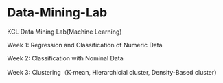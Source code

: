 # Data-Mining-Lab
KCL Data Mining Lab(Machine Learning)

Week 1: Regression and Classification of Numeric Data

Week 2: Classification with Nominal Data

Week 3: Clustering（K-mean, Hierarchicial cluster, Density-Based cluster）
